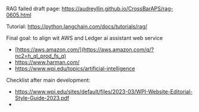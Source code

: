 RAG failed draft page: https://audreyllin.github.io/CrossBarAPS/rag-0605.html

Tutorial: https://python.langchain.com/docs/tutorials/rag/

Final goal: to align wit AWS and Ledger ai assistant web service
* [https://aws.amazon.com/](https://aws.amazon.com/q/?nc2=h_ql_prod_fs_q)
* https://www.harman.com/
* https://www.wpi.edu/topics/artificial-intelligence

Checklist after main development: 
* https://www.wpi.edu/sites/default/files/2023-03/WPI-Website-Editorial-Style-Guide-2023.pdf
* 
